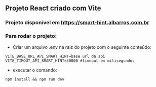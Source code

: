 ## Projeto React criado com Vite

### Projeto disponível em https://smart-hint.albarros.com.br

### Para rodar o projeto:
- Criar um arquivo .env na raiz do projeto com o seguinte conteúdo:
```
VITE_BASE_URL_API_SMART_HINT=base url da api
VITE_TIMOUT_API_SMART_HINT=30000 #timeout em milisegundos
```
- executar o comando:
```
npm install && npm run dev
```
